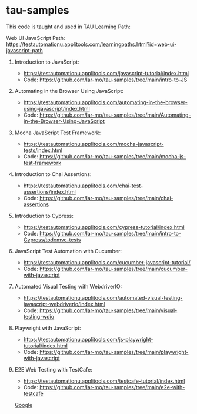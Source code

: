 # tau-samples

This code is taught and used in TAU Learning Path: 

Web UI JavaScript Path: https://testautomationu.applitools.com/learningpaths.html?id=web-ui-javascript-path

1. Introduction to JavaScript: 
    * https://testautomationu.applitools.com/javascript-tutorial/index.html
    * Code: https://github.com/lar-mo/tau-samples/tree/main/intro-to-JS
2. Automating in the Browser Using JavaScript: 
    * https://testautomationu.applitools.com/automating-in-the-browser-using-javascript/index.html
    * Code: https://github.com/lar-mo/tau-samples/tree/main/Automating-in-the-Browser-Using-JavaScript
3. Mocha JavaScript Test Framework: 
    * https://testautomationu.applitools.com/mocha-javascript-tests/index.html
    * Code: https://github.com/lar-mo/tau-samples/tree/main/mocha-js-test-framework
4. Introduction to Chai Assertions: 
    * https://testautomationu.applitools.com/chai-test-assertions/index.html
    * Code: https://github.com/lar-mo/tau-samples/tree/main/chai-assertions
5. Introduction to Cypress: 
    * https://testautomationu.applitools.com/cypress-tutorial/index.html
    * Code: https://github.com/lar-mo/tau-samples/tree/main/intro-to-Cypress/todomvc-tests
6. JavaScript Test Automation with Cucumber: 
    * https://testautomationu.applitools.com/cucumber-javascript-tutorial/
    * Code: https://github.com/lar-mo/tau-samples/tree/main/cucumber-with-javascript
7. Automated Visual Testing with WebdriverIO: 
    * https://testautomationu.applitools.com/automated-visual-testing-javascript-webdriverio/index.html
    * Code: https://github.com/lar-mo/tau-samples/tree/main/visual-testing-wdio
8. Playwright with JavaScript: 
    * https://testautomationu.applitools.com/js-playwright-tutorial/index.html
    * Code: https://github.com/lar-mo/tau-samples/tree/main/playwright-with-javascript
9. E2E Web Testing with TestCafe: 
    * https://testautomationu.applitools.com/testcafe-tutorial/index.html
    * Code: https://github.com/lar-mo/tau-samples/tree/main/e2e-with-testcafe

    [Google][1]

    [1]:https://www.google.com 